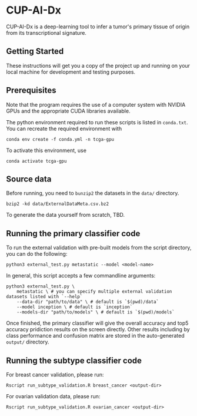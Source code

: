 # CUP-AI-Dx

CUP-AI-Dx is a deep-learning tool to infer a tumor's primary tissue of origin from its transcriptional signature.

## Getting Started
These instructions will get you a copy of the project up and running on your
local machine for development and testing purposes. 

## Prerequisites

Note that the program requires the use of a computer system with NVIDIA GPUs and the
appropriate CUDA libraries available.

The python environment required to run these scripts is listed in `conda.txt`.
You can recreate the required environment with
```
conda env create -f conda.yml -n tcga-gpu
```
To activate this environment, use
```
conda activate tcga-gpu
```

## Source data

Before running, you need to `bunzip2` the datasets in the `data/` directory.
```
bzip2 -kd data/ExternalDataMeta.csv.bz2
 ```

To generate the data yourself from scratch, TBD.

## Running the primary classifier code

To run the external validation with pre-built models from the script directory, you can do
the following:
```
python3 external_test.py metastatic --model <model-name>
```
In general, this script accepts a few commandline arguments:
```
python3 external_test.py \
    metastatic \ # you can specify multiple external validation datasets listed with `--help`
    --data-dir "path/to/data" \ # default is `$(pwd)/data`
    --model inception \ # default is `inception`
    --models-dir "path/to/models" \ # default is `$(pwd)/models`
```
Once finished, the primary classifier will give the overall accuracy and top5 accuracy pridiction results on the screen directly. Other results including by class performance and confusion matrix are stored in the auto-generated `output/` directory.

## Running the subtype classifier code
For breast cancer validation, please run:

```
Rscript run_subtype_validation.R breast_cancer <output-dir>
```

For ovarian validation data, please run:
```
Rscript run_subtype_validation.R ovarian_cancer <output-dir>
```



